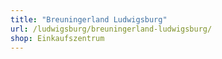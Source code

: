 ```yaml
---
title: "Breuningerland Ludwigsburg"
url: /ludwigsburg/breuningerland-ludwigsburg/
shop: Einkaufszentrum
---
```

